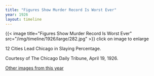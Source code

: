 ```yaml
---
title: "Figures Show Murder Record Is Worst Ever"
year: 1926
layout: timeline
---
```


{{< image title="Figures Show Murder Record Is Worst Ever" src="/img/timeline/1926/large/282.jpg" >}}
click on image to enlarge

12 Cities Lead Chicago in Slaying Percentage. 

Courtesy of The Chicago Daily Tribune, April 19, 1926. 

[Other images from this year](/historical/timeline/1926)